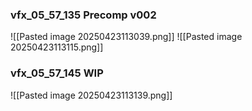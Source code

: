 ### vfx_05_57_135 Precomp v002
![[Pasted image 20250423113039.png]]
![[Pasted image 20250423113115.png]]


### vfx_05_57_145 WIP
![[Pasted image 20250423113139.png]]